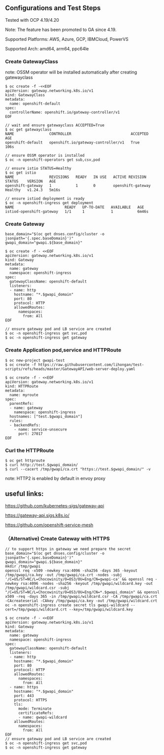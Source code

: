 ## Configurations and Test Steps

Tested with OCP 4.19/4.20

Note: The feature has been promoted to GA since 4.19.

Supported Platforms: AWS, Azure, GCP, IBMCloud, PowerVS

Supported Arch: amd64, arm64, ppc64le

### Create GatewayClass

note: OSSM operator will be installed automatically after creating gatewayclass

```console
$ oc create -f -<<EOF
apiVersion: gateway.networking.k8s.io/v1
kind: GatewayClass
metadata:
  name: openshift-default
spec:
  controllerName: openshift.io/gateway-controller/v1
EOF

// wait and ensure gatewayclass ACCEPTED=True
$ oc get gatewayclass
NAME                CONTROLLER                           ACCEPTED   AGE
openshift-default   openshift.io/gateway-controller/v1   True       106s

// ensure OSSM operator is installed
$ oc -n openshift-operators get sub,csv,pod

// ensure istio STATUS=Healthy
$ oc get istio 
NAME                REVISIONS   READY   IN USE   ACTIVE REVISION     STATUS    VERSION   AGE
openshift-gateway   1           1       0        openshift-gateway   Healthy   v1.24.3   5m16s

// ensure istiod deployment is ready
$ oc -n openshift-ingress get deployment
NAME                       READY   UP-TO-DATE   AVAILABLE   AGE
istiod-openshift-gateway   1/1     1            1           6m46s

```

### Create Gateway
```console
base_domain="$(oc get dnses.config/cluster -o jsonpath='{.spec.baseDomain}')"
gwapi_domain="gwapi.${base_domain}"

$ oc create -f - <<EOF
apiVersion: gateway.networking.k8s.io/v1
kind: Gateway
metadata:
  name: gateway
  namespace: openshift-ingress
spec:
  gatewayClassName: openshift-default
  listeners:
  - name: http
    hostname: "*.$gwapi_domain"
    port: 80
    protocol: HTTP
    allowedRoutes:
      namespaces:
        from: All
EOF

// ensure gateway pod and LB service are created
$ oc -n openshift-ingress get svc,pod
$ oc -n openshift-ingress get gateway

```

### Create Application pod,service and HTTPRoute

```console
$ oc new-project gwapi-test
$ oc create -f https://raw.githubusercontent.com/lihongan/test-scripts/refs/heads/master/GatewayAPI/web-server-deploy.yaml

$ oc create -f - <<EOF
apiVersion: gateway.networking.k8s.io/v1
kind: HTTPRoute
metadata:
  name: myroute
spec:
  parentRefs:
  - name: gateway
    namespace: openshift-ingress
  hostnames: ["test.$gwapi_domain"]
  rules:
  - backendRefs:
    - name: service-unsecure
      port: 27017
EOF

```

### Curl the HTTPRoute
```console
$ oc get httproute
$ curl http://test.$gwapi_domain/
$ curl --cacert /tmp/gwapi/ca.crt "https://test.$gwapi_domain/" -v

```
note: HTTP2 is enabled by default in envoy proxy

## useful links:

https://github.com/kubernetes-sigs/gateway-api

https://gateway-api.sigs.k8s.io/

https://github.com/openshift-service-mesh


### （Alternative) Create Gateway with HTTPS
```console
// to support https in gateway we need prepare the secret
base_domain="$(oc get dnses.config/cluster -o jsonpath='{.spec.baseDomain}')"
gwapi_domain="gwapi.${base_domain}"
mkdir /tmp/gwapi
openssl req -x509 -newkey rsa:4096 -sha256 -days 365 -keyout /tmp/gwapi/ca.key -out /tmp/gwapi/ca.crt -nodes -subj '/C=US/ST=NC/L=Chocowinity/O=OS3/OU=Eng/CN=gwapi-ca' && openssl req -newkey rsa:4096 -nodes -sha256 -keyout /tmp/gwapi/wildcard.key -out /tmp/gwapi/wildcard.csr -subj "/C=US/ST=NC/L=Chocowinity/O=OS3/OU=Eng/CN=*.$gwapi_domain" && openssl x509 -req -days 365 -in /tmp/gwapi/wildcard.csr -CA /tmp/gwapi/ca.crt -CAcreateserial -CAkey /tmp/gwapi/ca.key -out /tmp/gwapi/wildcard.crt
oc -n openshift-ingress create secret tls gwapi-wildcard --cert=/tmp/gwapi/wildcard.crt --key=/tmp/gwapi/wildcard.key

$ oc create -f - <<EOF
apiVersion: gateway.networking.k8s.io/v1
kind: Gateway
metadata:
  name: gateway
  namespace: openshift-ingress
spec:
  gatewayClassName: openshift-default
  listeners:
  - name: http
    hostname: "*.$gwapi_domain"
    port: 80
    protocol: HTTP
    allowedRoutes:
      namespaces:
        from: All
  - name: https
    hostname: "*.$gwapi_domain"
    port: 443
    protocol: HTTPS
    tls:
      mode: Terminate
      certificateRefs:
      - name: gwapi-wildcard
    allowedRoutes:
      namespaces:
        from: All
EOF
// ensure gateway pod and LB service are created
$ oc -n openshift-ingress get svc,pod
$ oc -n openshift-ingress get gateway

```

